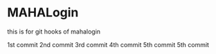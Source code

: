 # MAHALogin
this is for git hooks  of mahalogin

1st commit
2nd commit
3rd commit 
4th commit
5th commit
5th commit
